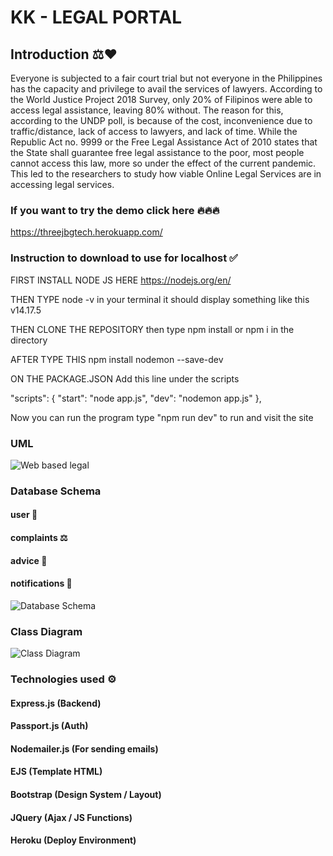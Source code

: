 # KK - LEGAL PORTAL

## Introduction ⚖♥
Everyone is subjected to a fair court trial but not everyone in the Philippines has the capacity and privilege to avail the services of lawyers. According to the World Justice Project 2018 Survey, only 20% of Filipinos were able to access legal assistance, leaving 80% without. The reason for this, according to the UNDP poll, is because of the cost, inconvenience due to traffic/distance, lack of access to lawyers, and lack of time.   While the Republic Act no. 9999 or the Free Legal Assistance Act of 2010 states that the State shall guarantee free legal assistance to the poor, most people cannot access this law, more so under the effect of the current pandemic. This led to the researchers to study how viable Online Legal Services are in accessing legal services.

### If you want to try the demo click here 🔥🔥🔥
https://threejbgtech.herokuapp.com/

### Instruction to download to use for localhost ✅
FIRST INSTALL NODE JS HERE
https://nodejs.org/en/

THEN TYPE node -v in your terminal it should display something like this
v14.17.5

THEN CLONE THE REPOSITORY
then type npm install or npm i in the directory

AFTER TYPE THIS
npm install nodemon --save-dev

ON THE PACKAGE.JSON
Add this line under the scripts

  "scripts": {
    "start": "node app.js",
    "dev": "nodemon app.js"
  },
  
Now you can run the program type "npm run dev" to run and visit the site

### UML
![Web based legal](https://user-images.githubusercontent.com/55902501/170497739-1f82bb18-3f6e-4a5e-9266-984c9c70214b.png)

### Database Schema
#### user 👥
#### complaints ⚖
#### advice 🤝
#### notifications 🔔
![Database Schema](https://user-images.githubusercontent.com/55902501/170497343-a5522590-f483-49be-ac64-7ea4b2588586.png)

### Class Diagram
![Class Diagram](https://user-images.githubusercontent.com/55902501/170498296-bcbbcd5c-334b-4972-a74e-a7581b26fbdd.png)


### Technologies used ⚙
#### Express.js (Backend)
#### Passport.js (Auth)
#### Nodemailer.js (For sending emails)
#### EJS (Template HTML)
#### Bootstrap (Design System / Layout)
#### JQuery (Ajax / JS Functions)
#### Heroku (Deploy Environment)


